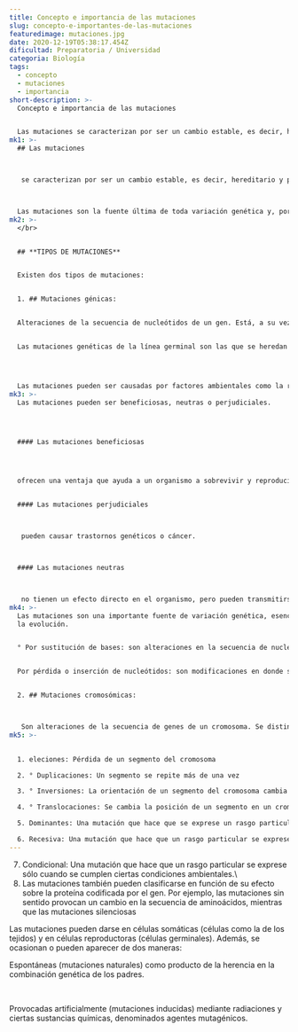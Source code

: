 ```yaml
---
title: Concepto e importancia de las mutaciones
slug: concepto-e-importantes-de-las-mutaciones
featuredimage: mutaciones.jpg
date: 2020-12-19T05:38:17.454Z
dificultad: Preparatoria / Universidad
categoria: Biología
tags:
  - concepto
  - mutaciones
  - importancia
short-description: >-
  Concepto e importancia de las mutaciones


  Las mutaciones se caracterizan por ser un cambio estable, es decir, hereditario y por ser la fuente última de toda variación genética
mk1: >-
  ## Las mutaciones



   se caracterizan por ser un cambio estable, es decir, hereditario y por ser la fuente última de toda variación genética, por lo tanto, permiten la evolución de las especies y con ello la continuidad de la vida.



  Las mutaciones son la fuente última de toda variación genética y, por tanto, permiten la evolución de nuevas especies. Las mutaciones se caracterizan por ser un cambio estable, lo que significa que se heredan, y por ser relativamente raras. Esto las convierte en una parte importante del proceso de selección natural. Las mutaciones desempeñan un papel importante en el proceso de selección natural. Esto se debe a que son la fuente última de toda la variación genética, necesaria para que las especies evolucionen. Las mutaciones son también un cambio estable, lo que significa que se transmiten de una generación a otra. Esto las convierte en una parte importante del proceso evolutivo. Aunque las mutaciones
mk2: >-
  </br>


  ## **TIPOS DE MUTACIONES**


  Existen dos tipos de mutaciones:


  1. ## Mutaciones génicas: 


  Alteraciones de la secuencia de nucleótidos de un gen. Está, a su vez, puede ser de dos tipos:


  Las mutaciones genéticas de la línea germinal son las que se heredan de uno de los padres, mientras que las mutaciones somáticas surgen en las células del cuerpo después del nacimiento.




  Las mutaciones pueden ser causadas por factores ambientales como la radiación, las sustancias químicas o los virus, o pueden deberse a errores en la replicación del ADN . Algunas mutaciones pueden no tener ningún efecto, mientras que otras pueden provocar cambios en la estructura o la función de un producto génico.
mk3: >-
  Las mutaciones pueden ser beneficiosas, neutras o perjudiciales. 




  #### Las mutaciones beneficiosas 




  ofrecen una ventaja que ayuda a un organismo a sobrevivir y reproducirse en su entorno. 


  #### Las mutaciones perjudiciales



   pueden causar trastornos genéticos o cáncer.



  #### Las mutaciones neutras



   no tienen un efecto directo en el organismo, pero pueden transmitirse a las generaciones futuras.
mk4: >-
  Las mutaciones son una importante fuente de variación genética, esencial para
  la evolución.


  ° Por sustitución de bases: son alteraciones en la secuencia de nucleótidos de un gen y se conocen dos clases: transiciones o transversiones.


  Por pérdida o inserción de nucleótidos: son modificaciones en donde se puede perder o agregar una base nitrogenada, la cual es importante para codificar a una proteína específica y por lo tanto cambia el mensaje del material genético.


  2. ## Mutaciones cromosómicas:



   Son alteraciones de la secuencia de genes de un cromosoma. Se distinguen cuatro tipos:
mk5: >-
  

  1. eleciones: Pérdida de un segmento del cromosoma

  2. ° Duplicaciones: Un segmento se repite más de una vez

  3. ° Inversiones: La orientación de un segmento del cromosoma cambia

  4. ° Translocaciones: Se cambia la posición de un segmento en un cromosoma.Las mutaciones también pueden clasificarse como:

  5. Dominantes: Una mutación que hace que se exprese un rasgo particular incluso cuando sólo está presente una copia del gen (es decir, el alelo normal no está presente).

  6. Recesiva: Una mutación que hace que un rasgo particular se exprese sólo cuando ambas copias del gen están (es decir, el alelo normal está presente).
---
```





7.  Condicional: Una mutación que hace que un rasgo particular se exprese sólo cuando se cumplen ciertas condiciones ambientales.\
8. Las mutaciones también pueden clasificarse en función de su efecto sobre la proteína codificada por el gen. Por ejemplo, las mutaciones sin sentido provocan un cambio en la secuencia de aminoácidos, mientras que las mutaciones silenciosas



Las mutaciones pueden darse en células somáticas (células como la de los tejidos) y en células reproductoras (células germinales). Además, se ocasionan o pueden aparecer de dos maneras: 

Espontáneas (mutaciones naturales) como producto de la herencia en la combinación genética de los padres.

</br>

Provocadas artificialmente (mutaciones inducidas) mediante radiaciones y ciertas sustancias químicas, denominados agentes mutagénicos.